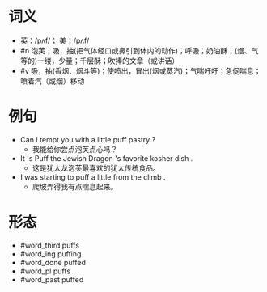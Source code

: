 # 词义
- 英：/pʌf/； 美：/pʌf/
- #n 泡芙；吸，抽(把气体经口或鼻引到体内的动作)；呼吸；奶油酥；(烟、气等的)一缕，少量；千层酥；吹捧的文章（或讲话）
- #v 吸，抽(香烟、烟斗等)；使喷出，冒出(烟或蒸汽)；气喘吁吁；急促喘息；喷着汽（或烟）移动
# 例句
- Can I tempt you with a little puff pastry ?
	- 我能给你尝点泡芙点心吗？
- It 's Puff the Jewish Dragon 's favorite kosher dish .
	- 这是犹太龙泡芙最喜欢的犹太传统食品。
- I was starting to puff a little from the climb .
	- 爬坡弄得我有点喘息起来。
# 形态
- #word_third puffs
- #word_ing puffing
- #word_done puffed
- #word_pl puffs
- #word_past puffed
